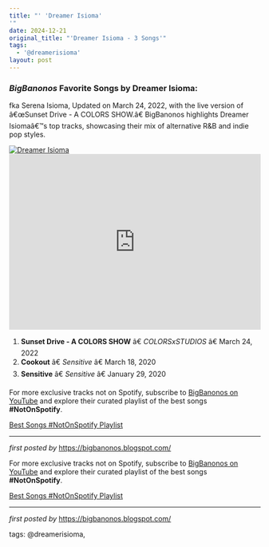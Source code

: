 ```yaml
---
title: "' 'Dreamer Isioma'
'"
date: 2024-12-21
original_title: "'Dreamer Isioma - 3 Songs'"
tags:
  - '@dreamerisioma'
layout: post
---
```

<h3><em>BigBanonos</em> Favorite Songs by Dreamer Isioma:</h3> <p>fka Serena Isioma, Updated on March 24, 2022, with the live version of â€œSunset Drive - A COLORS SHOW.â€ BigBanonos highlights Dreamer Isiomaâ€™s top tracks, showcasing their mix of alternative R&B and indie pop styles.</p> <!--Image-->
<div class="separator"> <a href="https://i0.wp.com/vocalo.org/wp-content/uploads/2023/05/DSC0206.jpg?resize=1024%2C683&ssl=1" > <img alt="Dreamer Isioma" src="https://i0.wp.com/vocalo.org/wp-content/uploads/2023/05/DSC0206.jpg?resize=1024%2C683&ssl=1" /> </a>
</div> <!--Spotify Playlist Embed-->
<iframe allow="autoplay; clipboard-write; encrypted-media; fullscreen; picture-in-picture" allowfullscreen="" frameborder="0" height="352" loading="lazy" src="https://open.spotify.com/embed/playlist/1wK08VcfWACgWZxBkEcXnS?utm_source=generator" width="100%"></iframe> <!--Song Listings-->
<ol> <li><strong>Sunset Drive - A COLORS SHOW</strong> â€ <em>COLORSxSTUDIOS</em> â€ March 24, 2022</li> <li><strong>Cookout</strong> â€ <em>Sensitive</em> â€ March 18, 2020</li> <li><strong>Sensitive</strong> â€ <em>Sensitive</em> â€ January 29, 2020</li>
</ol> <!--Subscribe and Playlist Links-->
<div> <p>For more exclusive tracks not on Spotify, subscribe to <a href="https://www.youtube.com/@BigBanonos" target="_blank">BigBanonos on YouTube</a> and explore their curated playlist of the best songs <strong>#NotOnSpotify</strong>.</p> <p><a href="https://www.youtube.com/playlist?list=PLtuNtuTatqI0kFahUCbtbfenC_ET5O_tr" target="_blank">Best Songs #NotOnSpotify Playlist</a></p></div> <hr /> <p><em>first posted by</em> <a href="https://bigbanonos.blogspot.com/" rel="noopener" target="_new">https://bigbanonos.blogspot.com/</a></p>


<!--Subscribe and Playlist Links-->
<div>
    <p>For more exclusive tracks not on Spotify, subscribe to <a href="https://www.youtube.com/@BigBanonos" target="_blank">BigBanonos on YouTube</a> and explore their curated playlist of the best songs <strong>#NotOnSpotify</strong>.</p>
    <p><a href="https://www.youtube.com/playlist?list=PLtuNtuTatqI0kFahUCbtbfenC_ET5O_tr" target="_blank">Best Songs #NotOnSpotify Playlist<br /></a></p></div>

<hr />

<p><em>first posted by</em> <a href="https://bigbanonos.blogspot.com/" rel="noopener" target="_new">https://bigbanonos.blogspot.com/</a></p>

<p>tags: @dreamerisioma,</p>
